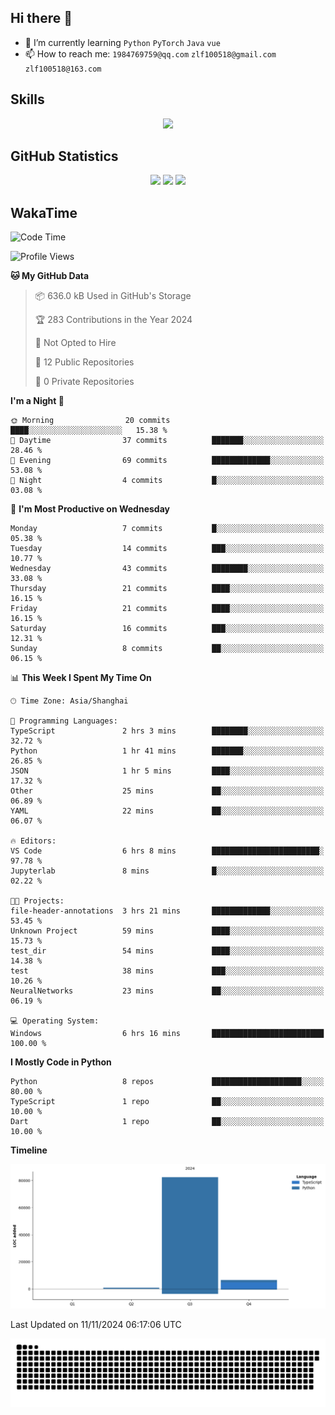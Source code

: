 ## Hi there 👋

- 🌱 I’m currently learning `Python` `PyTorch` `Java` `vue`
- 📫 How to reach me: `1984769759@qq.com` `zlf100518@gmail.com` `zlf100518@163.com`

## Skills
<div align="center"> <img src="https://skillicons.dev/icons?i=python,linux,git,github,html,css,js,ts" /> </div>

## GitHub Statistics

<div align="center">
  <img src="https://github-readme-stats.vercel.app/api?username=CloudSwordSage&show_icons=true&theme=tokyonight" />
  <img src="https://github-readme-stats.vercel.app/api/top-langs/?username=CloudSwordSage&show_icons=true&theme=tokyonight" />
  <img src="https://github-readme-activity-graph.vercel.app/graph?username=CloudSwordSage&theme=xcode" />
</div>

## WakaTime

<!--START_SECTION:waka-->
![Code Time](http://img.shields.io/badge/Code%20Time-195%20hrs%2046%20mins-blue)

![Profile Views](http://img.shields.io/badge/Profile%20Views-0-blue)

**🐱 My GitHub Data** 

> 📦 636.0 kB Used in GitHub's Storage 
 > 
> 🏆 283 Contributions in the Year 2024
 > 
> 🚫 Not Opted to Hire
 > 
> 📜 12 Public Repositories 
 > 
> 🔑 0 Private Repositories 
 > 
**I'm a Night 🦉** 

```text
🌞 Morning                20 commits          ████░░░░░░░░░░░░░░░░░░░░░   15.38 % 
🌆 Daytime                37 commits          ███████░░░░░░░░░░░░░░░░░░   28.46 % 
🌃 Evening                69 commits          █████████████░░░░░░░░░░░░   53.08 % 
🌙 Night                  4 commits           █░░░░░░░░░░░░░░░░░░░░░░░░   03.08 % 
```
📅 **I'm Most Productive on Wednesday** 

```text
Monday                   7 commits           █░░░░░░░░░░░░░░░░░░░░░░░░   05.38 % 
Tuesday                  14 commits          ███░░░░░░░░░░░░░░░░░░░░░░   10.77 % 
Wednesday                43 commits          ████████░░░░░░░░░░░░░░░░░   33.08 % 
Thursday                 21 commits          ████░░░░░░░░░░░░░░░░░░░░░   16.15 % 
Friday                   21 commits          ████░░░░░░░░░░░░░░░░░░░░░   16.15 % 
Saturday                 16 commits          ███░░░░░░░░░░░░░░░░░░░░░░   12.31 % 
Sunday                   8 commits           ██░░░░░░░░░░░░░░░░░░░░░░░   06.15 % 
```


📊 **This Week I Spent My Time On** 

```text
🕑︎ Time Zone: Asia/Shanghai

💬 Programming Languages: 
TypeScript               2 hrs 3 mins        ████████░░░░░░░░░░░░░░░░░   32.72 % 
Python                   1 hr 41 mins        ███████░░░░░░░░░░░░░░░░░░   26.85 % 
JSON                     1 hr 5 mins         ████░░░░░░░░░░░░░░░░░░░░░   17.32 % 
Other                    25 mins             ██░░░░░░░░░░░░░░░░░░░░░░░   06.89 % 
YAML                     22 mins             ██░░░░░░░░░░░░░░░░░░░░░░░   06.07 % 

🔥 Editors: 
VS Code                  6 hrs 8 mins        ████████████████████████░   97.78 % 
Jupyterlab               8 mins              █░░░░░░░░░░░░░░░░░░░░░░░░   02.22 % 

🐱‍💻 Projects: 
file-header-annotations  3 hrs 21 mins       █████████████░░░░░░░░░░░░   53.45 % 
Unknown Project          59 mins             ████░░░░░░░░░░░░░░░░░░░░░   15.73 % 
test_dir                 54 mins             ████░░░░░░░░░░░░░░░░░░░░░   14.38 % 
test                     38 mins             ███░░░░░░░░░░░░░░░░░░░░░░   10.26 % 
NeuralNetworks           23 mins             ██░░░░░░░░░░░░░░░░░░░░░░░   06.19 % 

💻 Operating System: 
Windows                  6 hrs 16 mins       █████████████████████████   100.00 % 
```

**I Mostly Code in Python** 

```text
Python                   8 repos             ████████████████████░░░░░   80.00 % 
TypeScript               1 repo              ██░░░░░░░░░░░░░░░░░░░░░░░   10.00 % 
Dart                     1 repo              ██░░░░░░░░░░░░░░░░░░░░░░░   10.00 % 
```



**Timeline**

![Lines of Code chart](https://raw.githubusercontent.com/CloudSwordSage/CloudSwordSage/main/assets/bar_graph.png)


 Last Updated on 11/11/2024 06:17:06 UTC
<!--END_SECTION:waka-->

<div align="center"><img src="./assets/github-snake-dark.svg" /></div>
